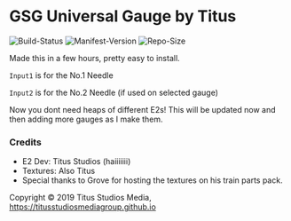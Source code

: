 # GSG Universal Gauge by Titus

![Build-Status](https://img.shields.io/badge/build-passed-brightgreen.svg)
![Manifest-Version](https://img.shields.io/github/last-commit/titus-studios-media/Wilma-Head-of-Train-Device.svg)
![Repo-Size](https://img.shields.io/github/repo-size/titus-studios-media/Wilma-Head-of-Train-Device.svg)

Made this in a few hours, pretty easy to install.


`Input1` is for the No.1 Needle

`Input2` is for the No.2 Needle (if used on selected gauge)

Now you dont need heaps of different E2s!
This will be updated now and then adding more gauges as I make them.


### Credits
 * E2 Dev: Titus Studios (haiiiiiii)
 * Textures: Also Titus
 * Special thanks to Grove for hosting the textures on his train parts pack.
 
 
 
 
Copyright © 2019 Titus Studios Media, https://titusstudiosmediagroup.github.io
